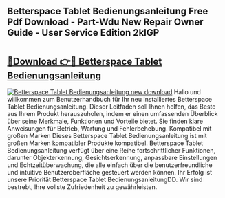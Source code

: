 ## Betterspace Tablet Bedienungsanleitung Free Pdf Download - Part-Wdu New Repair Owner Guide - User Service Edition 2kIGP

# <h2><a href="http://df5uj1i.blite.top/?on=Betterspace+Tablet+Bedienungsanleitung">🔗Download 👉🔴 Betterspace Tablet Bedienungsanleitung</a></h2>

[![Betterspace Tablet Bedienungsanleitung new download](https://i.imgur.com/lujVjoI.png)](http://df5uj1i.blite.top/?on=Betterspace+Tablet+Bedienungsanleitung)
Hallo und willkommen zum Benutzerhandbuch für Ihr neu installiertes Betterspace Tablet Bedienungsanleitung. Dieser Leitfaden soll Ihnen helfen, das Beste aus Ihrem Produkt herauszuholen, indem er einen umfassenden Überblick über seine Merkmale, Funktionen und Vorteile bietet. Sie finden klare Anweisungen für Betrieb, Wartung und Fehlerbehebung. Kompatibel mit großen Marken Dieses Betterspace Tablet Bedienungsanleitung ist mit großen Marken kompatibler Produkte kompatibel. Betterspace Tablet Bedienungsanleitung verfügt über eine Reihe fortschrittlicher Funktionen, darunter Objekterkennung, Gesichtserkennung, anpassbare Einstellungen und Echtzeitüberwachung, die alle einfach über die benutzerfreundliche und intuitive Benutzeroberfläche gesteuert werden können. Ihr Erfolg ist unsere Priorität Betterspace Tablet BedienungsanleitungDD. Wir sind bestrebt, Ihre vollste Zufriedenheit zu gewährleisten.
